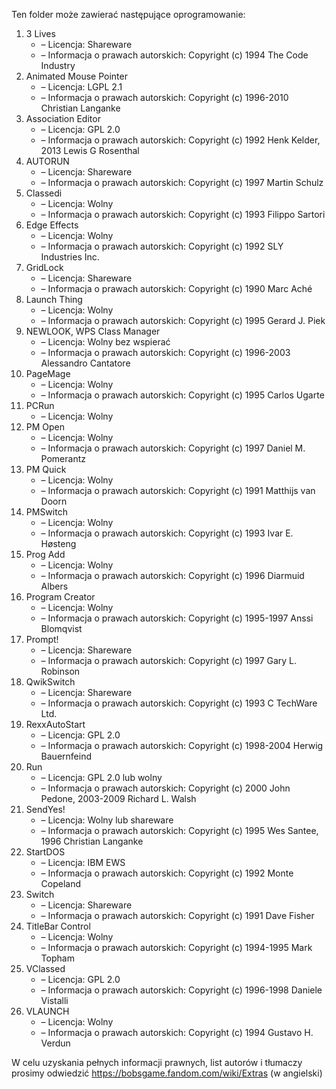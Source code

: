 Ten folder może zawierać następujące oprogramowanie:

1. 3 Lives
   - – Licencja: Shareware
   - – Informacja o prawach autorskich: Copyright (c) 1994 The Code Industry
2. Animated Mouse Pointer
   - – Licencja: LGPL 2.1
   - – Informacja o prawach autorskich: Copyright (c) 1996-2010 Christian Langanke
3. Association Editor
   - – Licencja: GPL 2.0
   - – Informacja o prawach autorskich: Copyright (c) 1992 Henk Kelder, 2013 Lewis G Rosenthal
4. AUTORUN
   - – Licencja: Shareware
   - – Informacja o prawach autorskich: Copyright (c) 1997 Martin Schulz
5. Classedi
   - – Licencja: Wolny
   - – Informacja o prawach autorskich: Copyright (c) 1993 Filippo Sartori
6. Edge Effects
   - – Licencja: Wolny
   - – Informacja o prawach autorskich: Copyright (c) 1992 SLY Industries Inc.
7. GridLock
   - – Licencja: Shareware
   - – Informacja o prawach autorskich: Copyright (c) 1990 Marc Aché
8. Launch Thing
   - – Licencja: Wolny
   - – Informacja o prawach autorskich: Copyright (c) 1995 Gerard J. Piek
9. NEWLOOK, WPS Class Manager
   - – Licencja: Wolny bez wspierać
   - – Informacja o prawach autorskich: Copyright (c) 1996-2003 Alessandro Cantatore
10. PageMage
    - – Licencja: Wolny
    - – Informacja o prawach autorskich: Copyright (c) 1995 Carlos Ugarte
11. PCRun
    - – Licencja: Wolny
12. PM Open
    - – Licencja: Wolny
    - – Informacja o prawach autorskich: Copyright (c) 1997 Daniel M. Pomerantz
13. PM Quick
    - – Licencja: Wolny
    - – Informacja o prawach autorskich: Copyright (c) 1991 Matthijs van Doorn
14. PMSwitch
    - – Licencja: Wolny
    - – Informacja o prawach autorskich: Copyright (c) 1993 Ivar E. Høsteng
15. Prog Add
    - – Licencja: Wolny
    - – Informacja o prawach autorskich: Copyright (c) 1996 Diarmuid Albers
16. Program Creator
    - – Licencja: Wolny
    - – Informacja o prawach autorskich: Copyright (c) 1995-1997 Anssi Blomqvist
17. Prompt!
    - – Licencja: Shareware
    - – Informacja o prawach autorskich: Copyright (c) 1997 Gary L. Robinson
18. QwikSwitch
    - – Licencja: Shareware
    - – Informacja o prawach autorskich: Copyright (c) 1993 C TechWare Ltd.
19. RexxAutoStart
    - – Licencja: GPL 2.0
    - – Informacja o prawach autorskich: Copyright (c) 1998-2004 Herwig Bauernfeind
20. Run
    - – Licencja: GPL 2.0 lub wolny
    - – Informacja o prawach autorskich: Copyright (c) 2000 John Pedone, 2003-2009 Richard L. Walsh
21. SendYes!
    - – Licencja: Wolny lub shareware
    - – Informacja o prawach autorskich: Copyright (c) 1995 Wes Santee, 1996 Christian Langanke
22. StartDOS
    - – Licencja: IBM EWS
    - – Informacja o prawach autorskich: Copyright (c) 1992 Monte Copeland
23. Switch
    - – Licencja: Shareware
    - – Informacja o prawach autorskich: Copyright (c) 1991 Dave Fisher
24. TitleBar Control
    - – Licencja: Wolny
    - – Informacja o prawach autorskich: Copyright (c) 1994-1995 Mark Topham
25. VClassed
    - – Licencja: GPL 2.0
    - – Informacja o prawach autorskich: Copyright (c) 1996-1998 Daniele Vistalli
26. VLAUNCH
    - – Licencja: Wolny
    - – Informacja o prawach autorskich: Copyright (c) 1994 Gustavo H. Verdun

W celu uzyskania pełnych informacji prawnych, list autorów i tłumaczy prosimy odwiedzić https://bobsgame.fandom.com/wiki/Extras (w angielski)
